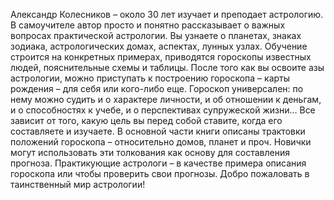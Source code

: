 <!--2024-03-23 16:24:06-->
Александр Колесников – около 30 лет изучает и преподает астрологию. В самоучителе автор просто и понятно рассказывает о важных вопросах практической астрологии. Вы узнаете о планетах, знаках зодиака, астрологических домах, аспектах, лунных узлах. Обучение строится на конкретных примерах, приводятся гороскопы известных людей, пояснительные схемы и таблицы. После того как вы освоите азы астрологии, можно приступать к построению гороскопа – карты рождения – для себя или кого-либо еще. Гороскоп универсален: по нему можно судить и о характере личности, и об отношении к деньгам, и о способностях к учебе, и о перспективах супружеской жизни… Все зависит от того, какую цель вы перед собой ставите, когда его составляете и изучаете. В основной части книги описаны трактовки положений гороскопа – относительно домов, планет и проч. Новички могут использовать эти толкования как основу для составления прогноза. Практикующие астрологи – в качестве примера описания гороскопа или чтобы проверить свои прогнозы. Добро пожаловать в таинственный мир астрологии!
